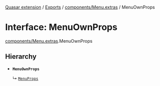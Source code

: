[Quasar extension](../index.md) / [Exports](../modules.md) / [components/Menu.extras](../modules/components_Menu_extras.md) / MenuOwnProps

# Interface: MenuOwnProps

[components/Menu.extras](../modules/components_Menu_extras.md).MenuOwnProps

## Hierarchy

- **`MenuOwnProps`**

  ↳ [`MenuProps`](components_Menu_extras.MenuProps.md)
